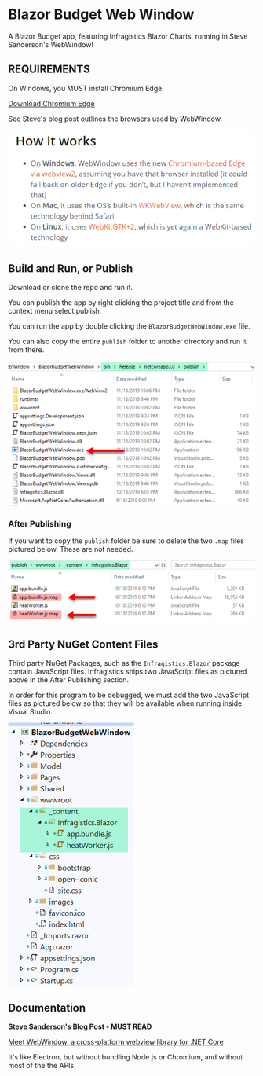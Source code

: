 ﻿# Blazor Budget Web Window
A Blazor Budget app, featuring Infragistics Blazor Charts, running in Steve Sanderson's WebWindow!

## REQUIREMENTS
On Windows, you MUST install Chromium Edge. 

<a href="https://www.microsoftedgeinsider.com/en-us/?form=MD18G6&OCID=MD18G6>" target="_blank">Download Chromium Edge</a>

See Steve's blog post outlines the browsers used by WebWindow.

![Requirement](requirement.png)

## Build and Run, or Publish
Download or clone the repo and run it.

You can publish the app by right clicking the project title and from the context menu select publish.

You can run the app by double clicking the `BlazorBudgetWebWindow.exe` file.

You can also copy the entire `publish` folder to another directory and run it from there.

![Publish](publish.png)

### After Publishing
If you want to copy the `publish` folder be sure to delete the two `.map` files pictured below. These are not needed.

![Afterpublish](afterpublish.png)

## 3rd Party NuGet Content Files
Third party NuGet Packages, such as the `Infragistics.Blazor` package contain JavaScript files. Infragistics ships two JavaScript files as pictured above in the After Publishing section.

In order for this program to be debugged, we must add the two JavaScript files as pictured below so that they will be available when running inside Visual Studio.

![3Rparty](3rparty.png)

## Documentation
**Steve Sanderson's Blog Post - MUST READ**


<a href="‎https://blog.stevensanderson.com/2019/11/18/2019-11-18-webwindow-a-cross-platform-webview-for-dotnet-core/" target="_blank">Meet WebWindow, a cross-platform webview library for .NET Core</a>

It's like Electron, but without bundling Node.js or Chromium, and without most of the the APIs.



